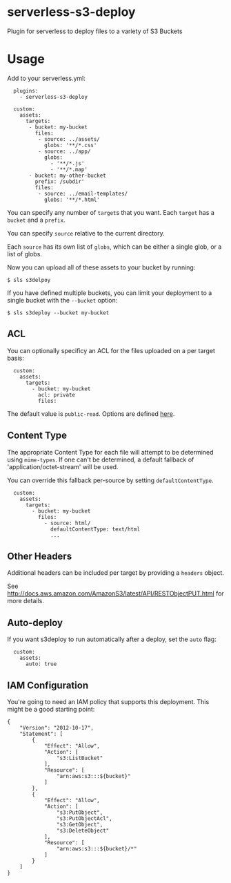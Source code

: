 # serverless-s3-deploy

Plugin for serverless to deploy files to a variety of S3 Buckets

# Usage

Add to your serverless.yml:

```
  plugins:
    - serverless-s3-deploy

  custom:
    assets:
      targets:
       - bucket: my-bucket
         files:
          - source: ../assets/
            globs: '**/*.css'
          - source: ../app/
            globs:
              - '**/*.js'
              - '**/*.map'
       - bucket: my-other-bucket
         prefix: /subdir'
         files:
          - source: ../email-templates/
            globs: '**/*.html'
```

You can specify any number of `target`s that you want. Each `target` has a
`bucket` and a `prefix`.

You can specify `source` relative to the current directory.

Each `source` has its own list of `globs`, which can be either a single glob,
or a list of globs.

Now you can upload all of these assets to your bucket by running:

```
$ sls s3delpoy
```

If you have defined multiple buckets, you can limit your deployment to
a single bucket with the `--bucket` option:

```
$ sls s3deploy --bucket my-bucket
```

## ACL

You can optionally specificy an ACL for the files uploaded on a per target
basis:

```
  custom:
    assets:
      targets:
        - bucket: my-bucket
          acl: private
          files:
```

The default value is `public-read`. Options are defined
[here](http://docs.aws.amazon.com/AmazonS3/latest/dev/acl-overview.html#canned-acl).

## Content Type

The appropriate Content Type for each file will attempt to be determined using
``mime-types``. If one can't be determined, a default fallback of
'application/octet-stream' will be used.

You can override this fallback per-source by setting ``defaultContentType``.

```
  custom:
    assets:
      targets:
        - bucket: my-bucket
          files:
            - source: html/
              defaultContentType: text/html
              ...
```

## Other Headers

Additional headers can be included per target by providing a ``headers`` object.

See http://docs.aws.amazon.com/AmazonS3/latest/API/RESTObjectPUT.html for more
details.

## Auto-deploy

If you want s3deploy to run automatically after a deploy, set the `auto` flag:

```
  custom:
    assets:
      auto: true
```

## IAM Configuration

You're going to need an IAM policy that supports this deployment. This might be
a good starting point:

```
{
    "Version": "2012-10-17",
    "Statement": [
        {
            "Effect": "Allow",
            "Action": [
                "s3:ListBucket"
            ],
            "Resource": [
                "arn:aws:s3:::${bucket}"
            ]
        },
        {
            "Effect": "Allow",
            "Action": [
                "s3:PutObject",
                "s3:PutObjectAcl",
                "s3:GetObject",
                "s3:DeleteObject"
            ],
            "Resource": [
                "arn:aws:s3:::${bucket}/*"
            ]
        }
    ]
}
```
